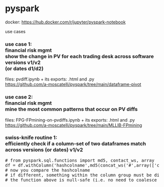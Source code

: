 # pyspark

docker:
https://hub.docker.com/r/jupyter/pyspark-notebook

use cases

<h3>
  use case 1:<br>
  financial risk mgmt<br>
  show the change in PV for each trading desk across software versions v1/v2<br>
  (or dates d1/d2) 
</h3>

files:
pvdiff.ipynb + its exports: .html and .py<br>
https://github.com/a-moscatelli/pyspark/tree/main/dataframe-pivot

<h3>
  use case 2:<br>
  financial risk mgmt<br>
  mine the most common patterns that occur on PV diffs
</h3>

files:
FPG-FPmining-on-pvdiffs.ipynb + its exports: .html and .py<br>
https://github.com/a-moscatelli/pyspark/tree/main/MLLIB-FPmining

<h3>
  swiss-knife routine 1:<br>
  efficiently check if a column-set of two dataframes match across versions (or dates) v1/v2
</h3>

<pre>
# from pyspark.sql.functions import md5, contact_ws, array
df = df.withColumn('hashcolname',md5(concat_ws('#',array(['column1','column2','column3']))))
# now you compare the hashcolname
# if different, something within the column group must be different.
# the function above is null-safe (i.e. no need to coalesce nulls)
</pre>
